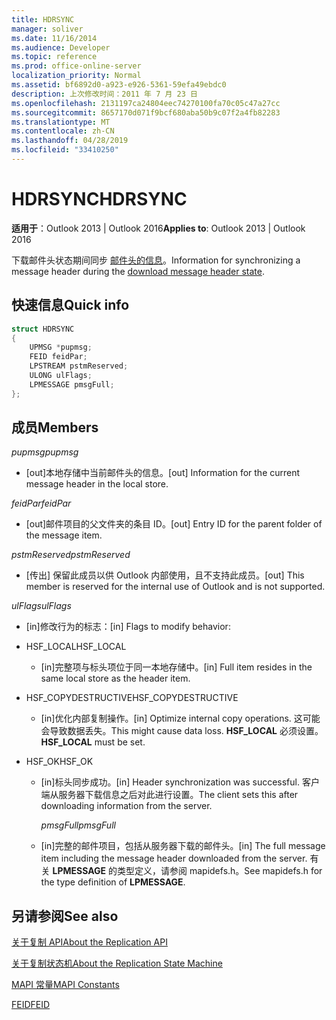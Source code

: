 ```yaml
---
title: HDRSYNC
manager: soliver
ms.date: 11/16/2014
ms.audience: Developer
ms.topic: reference
ms.prod: office-online-server
localization_priority: Normal
ms.assetid: bf6892d0-a923-e926-5361-59efa49ebdc0
description: 上次修改时间：2011 年 7 月 23 日
ms.openlocfilehash: 2131197ca24804eec74270100fa70c05c47a27cc
ms.sourcegitcommit: 8657170d071f9bcf680aba50b9c07f2a4fb82283
ms.translationtype: MT
ms.contentlocale: zh-CN
ms.lasthandoff: 04/28/2019
ms.locfileid: "33410250"
---
```

# <a name="hdrsync"></a><span data-ttu-id="f961a-103">HDRSYNC</span><span class="sxs-lookup"><span data-stu-id="f961a-103">HDRSYNC</span></span>

  
  
<span data-ttu-id="f961a-104">**适用于**：Outlook 2013 | Outlook 2016</span><span class="sxs-lookup"><span data-stu-id="f961a-104">**Applies to**: Outlook 2013 | Outlook 2016</span></span> 
  
<span data-ttu-id="f961a-105">下载邮件头状态期间同步 [邮件头的信息](download-message-header-state.md)。</span><span class="sxs-lookup"><span data-stu-id="f961a-105">Information for synchronizing a message header during the [download message header state](download-message-header-state.md).</span></span>
  
## <a name="quick-info"></a><span data-ttu-id="f961a-106">快速信息</span><span class="sxs-lookup"><span data-stu-id="f961a-106">Quick info</span></span>

```cpp
struct HDRSYNC 
{ 
    UPMSG *pupmsg; 
    FEID feidPar; 
    LPSTREAM pstmReserved; 
    ULONG ulFlags; 
    LPMESSAGE pmsgFull; 
};
```

## <a name="members"></a><span data-ttu-id="f961a-107">成员</span><span class="sxs-lookup"><span data-stu-id="f961a-107">Members</span></span>

 <span data-ttu-id="f961a-108">_pupmsg_</span><span class="sxs-lookup"><span data-stu-id="f961a-108">_pupmsg_</span></span>
  
- <span data-ttu-id="f961a-109">[out]本地存储中当前邮件头的信息。</span><span class="sxs-lookup"><span data-stu-id="f961a-109">[out] Information for the current message header in the local store.</span></span>
    
 <span data-ttu-id="f961a-110">_feidPar_</span><span class="sxs-lookup"><span data-stu-id="f961a-110">_feidPar_</span></span>
  
- <span data-ttu-id="f961a-111">[out]邮件项目的父文件夹的条目 ID。</span><span class="sxs-lookup"><span data-stu-id="f961a-111">[out] Entry ID for the parent folder of the message item.</span></span>
    
 <span data-ttu-id="f961a-112">_pstmReserved_</span><span class="sxs-lookup"><span data-stu-id="f961a-112">_pstmReserved_</span></span>
  
- <span data-ttu-id="f961a-113">[传出] 保留此成员以供 Outlook 内部使用，且不支持此成员。</span><span class="sxs-lookup"><span data-stu-id="f961a-113">[out] This member is reserved for the internal use of Outlook and is not supported.</span></span> 
    
 <span data-ttu-id="f961a-114">_ulFlags_</span><span class="sxs-lookup"><span data-stu-id="f961a-114">_ulFlags_</span></span>
  
- <span data-ttu-id="f961a-115">[in]修改行为的标志：</span><span class="sxs-lookup"><span data-stu-id="f961a-115">[in] Flags to modify behavior:</span></span>
    
- <span data-ttu-id="f961a-116">HSF_LOCAL</span><span class="sxs-lookup"><span data-stu-id="f961a-116">HSF_LOCAL</span></span>
    
  - <span data-ttu-id="f961a-117">[in]完整项与标头项位于同一本地存储中。</span><span class="sxs-lookup"><span data-stu-id="f961a-117">[in] Full item resides in the same local store as the header item.</span></span>
    
- <span data-ttu-id="f961a-118">HSF_COPYDESTRUCTIVE</span><span class="sxs-lookup"><span data-stu-id="f961a-118">HSF_COPYDESTRUCTIVE</span></span>
    
  -  <span data-ttu-id="f961a-119">[in]优化内部复制操作。</span><span class="sxs-lookup"><span data-stu-id="f961a-119">[in] Optimize internal copy operations.</span></span> <span data-ttu-id="f961a-120">这可能会导致数据丢失。</span><span class="sxs-lookup"><span data-stu-id="f961a-120">This might cause data loss.</span></span> <span data-ttu-id="f961a-121">**HSF_LOCAL** 必须设置。</span><span class="sxs-lookup"><span data-stu-id="f961a-121">**HSF_LOCAL** must be set.</span></span> 
    
- <span data-ttu-id="f961a-122">HSF_OK</span><span class="sxs-lookup"><span data-stu-id="f961a-122">HSF_OK</span></span>
    
  - <span data-ttu-id="f961a-123">[in]标头同步成功。</span><span class="sxs-lookup"><span data-stu-id="f961a-123">[in] Header synchronization was successful.</span></span> <span data-ttu-id="f961a-124">客户端从服务器下载信息之后对此进行设置。</span><span class="sxs-lookup"><span data-stu-id="f961a-124">The client sets this after downloading information from the server.</span></span>
    
     <span data-ttu-id="f961a-125">_pmsgFull_</span><span class="sxs-lookup"><span data-stu-id="f961a-125">_pmsgFull_</span></span>
    
  - <span data-ttu-id="f961a-126">[in]完整的邮件项目，包括从服务器下载的邮件头。</span><span class="sxs-lookup"><span data-stu-id="f961a-126">[in] The full message item including the message header downloaded from the server.</span></span> <span data-ttu-id="f961a-127">有关 **LPMESSAGE** 的类型定义，请参阅 mapidefs.h。</span><span class="sxs-lookup"><span data-stu-id="f961a-127">See mapidefs.h for the type definition of **LPMESSAGE**.</span></span> 
    
## <a name="see-also"></a><span data-ttu-id="f961a-128">另请参阅</span><span class="sxs-lookup"><span data-stu-id="f961a-128">See also</span></span>



[<span data-ttu-id="f961a-129">关于复制 API</span><span class="sxs-lookup"><span data-stu-id="f961a-129">About the Replication API</span></span>](about-the-replication-api.md)
  
[<span data-ttu-id="f961a-130">关于复制状态机</span><span class="sxs-lookup"><span data-stu-id="f961a-130">About the Replication State Machine</span></span>](about-the-replication-state-machine.md)
  
[<span data-ttu-id="f961a-131">MAPI 常量</span><span class="sxs-lookup"><span data-stu-id="f961a-131">MAPI Constants</span></span>](mapi-constants.md)
  
[<span data-ttu-id="f961a-132">FEID</span><span class="sxs-lookup"><span data-stu-id="f961a-132">FEID</span></span>](feid.md)

